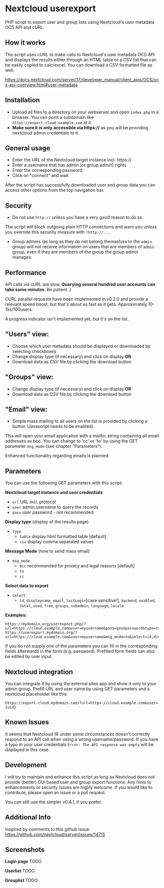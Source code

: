 # Nextcloud userexport
PHP script to export user and group lists using Nextcloud's user metadata OCS API and cURL.

## How it works
The script uses cURL to make calls to Nextcloud's user metadata OCS API and displays the results either through an HTML table or a CSV list that can be easily copied to calc/excel. You can download a CSV formatted file as well.

https://docs.nextcloud.com/server/17/developer_manual/client_apis/OCS/ocs-api-overview.html#user-metadata

## Installation
- Upload all files to a directory on your webserver and open `index.php` in a browser. You can point a subdomain like `https://export.cloud.example.com` at it.
- **Make sure it is only accessible via https://** as you will be providing nextcloud admin credentials to it.

## General usage
- Enter the URL of the Nextcloud target instance incl. https://
- Enter a username that has admin (or group admin) rights
- Enter the corresponding password
- Click on "connect" and wait

After the script has successfully downloaded user and group data you can access other options from the top navigation bar.

## Security
- Do not use `http://` unless you have a very good reason to do so.

The script will block outgoing plain HTTP connections and warn you unless you override this security measure with `!http://...`

- Group admins (as long as they do not belong themselves to the `admin` group) will not receive information on users that are members of `admin` group, even if they are members of the group the group admin manages.

## Performance
API calls via cURL are slow. **Querying several hundred user accounts can take some minutes**. Be patient :)

CURL parallel requests have been implemented in v0.2.0 and provide a relevant speed boost, but that's about as fast as it gets.
Approximately 10-15s/100users.

A progress indicator isn't implemented yet, but it's on the list.

## "Users" view:
- Choose which user metadata should be displayed or downloaded by selecting checkboxes
- Change display type (if necessary) and click on display **OR**
- Download data as CSV file by clicking the download button

## "Groups" view:
- Change display type (if necessary) and click on display **OR**
- Download data as CSV file by clicking the download button

## "Email" view: 
- Simple mass mailing to all users on the list is provided by clicking a button (Javascript needs to be enabled).

This will open your email application with a mailto: string containing all email addresses as bcc. You can change to 'cc' or 'to' by using the GET parameter `msg_mode` (see chapter "Parameters").

Enhanced functionality regarding emails is planned.

## Parameters
You can use the following GET parameters with this script:

**Nextcloud target instance and user credentials**
- `url`     URL incl. protocol
- `user`    admin username to query the records
- `pass`    user password - not recommended

**Display type** (display of the results page)
- `type`
  - `table` display html formatted table [default]
  - `csv`   display comma separated values

**Message Mode** (how to send mass email)
- `msg_mode`
  - `bcc`   recommended for privacy and legal reasons [default]
  - `to`  
  - `cc`

**Select data to export**
- `select`
  - `id`, `displayname`, `email`, `lastLogin`[case sensitive!], `backend`, `enabled`, `total`, `used`, `free`, `groups`, `subadmin`, `language`, `locale`

**Examples:**
```
https://mydomain.org/userexport.php/?url=https://cloud.example.com&user=myusername&pass=goodpassword&type=csv
https://userexport.mydomain.org/?url=https://cloud.example.com&user=myusername&msg_mode=to&select=id,displayname,enabled,used,lastLogin
```

If you do not supply one of the parameters you can fill in the corresponding fields afterwards in the form (e.g. password).
Prefilled form fields can also be edited by user input.

## Nextcloud integration
You can integrate it by using the external sites app and show it only to your admin group.
Prefill URL and user name by using GET parameters and a nextcloud placeholder like this:

`https://export.cloud.mydomain.com/?url=https://cloud.example.com&user={uid}`

## Known Issues
It seems that Nextcloud 18 under some circumstances doesn't correctly respond to an API call when using a wrong username/password.
If you have a typo in your user credentials `Error: The API response was empty` will be displayed in this case.

## Development
I will try to maintain and enhance this script as long as Nextcloud does not provide (better) GUI based user and group export functions.
Any hints to enhancements or security issues are highly welcome.
If you would like to contribute, please open an issue or a pull request.

You can still use the simpler v0.4.1, if you prefer.

## Additional Info
Inspired by comments to this github issue:
https://github.com/nextcloud/server/issues/14715

## Screenshots
**Login page**
TODO

**Userlist**
TODO

**Grouplist**
TODO
